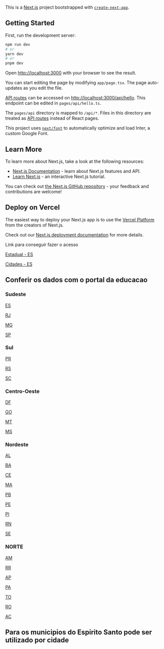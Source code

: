 This is a [Next.js](https://nextjs.org/) project bootstrapped with [`create-next-app`](https://github.com/vercel/next.js/tree/canary/packages/create-next-app).

## Getting Started

First, run the development server:

```bash
npm run dev
# or
yarn dev
# or
pnpm dev
```

Open [http://localhost:3000](http://localhost:3000) with your browser to see the result.

You can start editing the page by modifying `app/page.tsx`. The page auto-updates as you edit the file.

[API routes](https://nextjs.org/docs/api-routes/introduction) can be accessed on [http://localhost:3000/api/hello](http://localhost:3000/api/hello). This endpoint can be edited in `pages/api/hello.ts`.

The `pages/api` directory is mapped to `/api/*`. Files in this directory are treated as [API routes](https://nextjs.org/docs/api-routes/introduction) instead of React pages.

This project uses [`next/font`](https://nextjs.org/docs/basic-features/font-optimization) to automatically optimize and load Inter, a custom Google Font.

## Learn More

To learn more about Next.js, take a look at the following resources:

- [Next.js Documentation](https://nextjs.org/docs) - learn about Next.js features and API.
- [Learn Next.js](https://nextjs.org/learn) - an interactive Next.js tutorial.

You can check out [the Next.js GitHub repository](https://github.com/vercel/next.js/) - your feedback and contributions are welcome!

## Deploy on Vercel

The easiest way to deploy your Next.js app is to use the [Vercel Platform](https://vercel.com/new?utm_medium=default-template&filter=next.js&utm_source=create-next-app&utm_campaign=create-next-app-readme) from the creators of Next.js.

Check out our [Next.js deployment documentation](https://nextjs.org/docs/deployment) for more details.

Link para conseguir fazer o acesso

[Estadual - ES](http://educacao.dadosabertosbr.com/api/escolas/buscaavancada?situacaoFuncionamento=1&tipoLocalizacao=1&cidade=3205309&dependenciaAdministrativa=2&situacaoFuncionamento=1&regulamentada=1)

[Cidades - ES](http://educacao.dadosabertosbr.com/api/cidades/es)

## Conferir os dados com o portal da educacao

### Sudeste
[ES](http://educacao.dadosabertosbr.com/api/escolas/buscaavancada?situacaoFuncionamento=1&tipoLocalizacao=1&regulamentada=1&dependenciaAdministrativa=2&estado=es)

[RJ](http://educacao.dadosabertosbr.com/api/escolas/buscaavancada?situacaoFuncionamento=1&tipoLocalizacao=1&regulamentada=1&dependenciaAdministrativa=2&estado=rj)

[MG](educacao.dadosabertosbr.com/api/escolas/buscaavancada?situacaoFuncionamento=1&tipoLocalizacao=1&regulamentada=1&dependenciaAdministrativa=2&estado=mg)

[SP](http://educacao.dadosabertosbr.com/api/escolas/buscaavancada?situacaoFuncionamento=1&tipoLocalizacao=1&regulamentada=1&dependenciaAdministrativa=2&estado=sp)

### Sul
[PR](http://educacao.dadosabertosbr.com/api/escolas/buscaavancada?situacaoFuncionamento=1&tipoLocalizacao=1&regulamentada=1&dependenciaAdministrativa=2&estado=pr)

[RS](http://educacao.dadosabertosbr.com/api/escolas/buscaavancada?situacaoFuncionamento=1&tipoLocalizacao=1&regulamentada=1&dependenciaAdministrativa=2&estado=rs)

[SC](http://educacao.dadosabertosbr.com/api/escolas/buscaavancada?situacaoFuncionamento=1&tipoLocalizacao=1&regulamentada=1&dependenciaAdministrativa=2&estado=sc)

### Centro-Oeste
[DF](http://educacao.dadosabertosbr.com/api/escolas/buscaavancada?situacaoFuncionamento=1&tipoLocalizacao=1&regulamentada=1&dependenciaAdministrativa=2&estado=df)

[GO](http://educacao.dadosabertosbr.com/api/escolas/buscaavancada?situacaoFuncionamento=1&tipoLocalizacao=1&regulamentada=1&dependenciaAdministrativa=2&estado=go)

[MT](http://educacao.dadosabertosbr.com/api/escolas/buscaavancada?situacaoFuncionamento=1&tipoLocalizacao=1&regulamentada=1&dependenciaAdministrativa=2&estado=mt)

[MS](http://educacao.dadosabertosbr.com/api/escolas/buscaavancada?situacaoFuncionamento=1&tipoLocalizacao=1&regulamentada=1&dependenciaAdministrativa=2&estado=ms)

### Nordeste
[AL](http://educacao.dadosabertosbr.com/api/escolas/buscaavancada?situacaoFuncionamento=1&tipoLocalizacao=1&regulamentada=1&dependenciaAdministrativa=2&estado=al)

[BA](http://educacao.dadosabertosbr.com/api/escolas/buscaavancada?situacaoFuncionamento=1&tipoLocalizacao=1&regulamentada=1&dependenciaAdministrativa=2&estado=ba)

[CE](http://educacao.dadosabertosbr.com/api/escolas/buscaavancada?situacaoFuncionamento=1&tipoLocalizacao=1&regulamentada=1&dependenciaAdministrativa=2&estado=ce)

[MA](http://educacao.dadosabertosbr.com/api/escolas/buscaavancada?situacaoFuncionamento=1&tipoLocalizacao=1&regulamentada=1&dependenciaAdministrativa=2&estado=ma)

[PB](http://educacao.dadosabertosbr.com/api/escolas/buscaavancada?situacaoFuncionamento=1&tipoLocalizacao=1&regulamentada=1&dependenciaAdministrativa=2&estado=pb)

[PE](http://educacao.dadosabertosbr.com/api/escolas/buscaavancada?situacaoFuncionamento=1&tipoLocalizacao=1&regulamentada=1&dependenciaAdministrativa=2&estado=pe)

[PI](http://educacao.dadosabertosbr.com/api/escolas/buscaavancada?situacaoFuncionamento=1&tipoLocalizacao=1&regulamentada=1&dependenciaAdministrativa=2&estado=pi)

[RN](http://educacao.dadosabertosbr.com/api/escolas/buscaavancada?situacaoFuncionamento=1&tipoLocalizacao=1&regulamentada=1&dependenciaAdministrativa=2&estado=rn)

[SE](http://educacao.dadosabertosbr.com/api/escolas/buscaavancada?situacaoFuncionamento=1&tipoLocalizacao=1&regulamentada=1&dependenciaAdministrativa=2&estado=se)

### NORTE

[AM](http://educacao.dadosabertosbr.com/api/escolas/buscaavancada?situacaoFuncionamento=1&tipoLocalizacao=1&regulamentada=1&dependenciaAdministrativa=2&estado=am)

[RR](http://educacao.dadosabertosbr.com/api/escolas/buscaavancada?situacaoFuncionamento=1&tipoLocalizacao=1&regulamentada=1&dependenciaAdministrativa=2&estado=rr)

[AP](http://educacao.dadosabertosbr.com/api/escolas/buscaavancada?situacaoFuncionamento=1&tipoLocalizacao=1&regulamentada=1&dependenciaAdministrativa=2&estado=ap)

[PA](http://educacao.dadosabertosbr.com/api/escolas/buscaavancada?situacaoFuncionamento=1&tipoLocalizacao=1&regulamentada=1&dependenciaAdministrativa=2&estado=pa)

[TO](http://educacao.dadosabertosbr.com/api/escolas/buscaavancada?situacaoFuncionamento=1&tipoLocalizacao=1&regulamentada=1&dependenciaAdministrativa=2&estado=to)

[RO](http://educacao.dadosabertosbr.com/api/escolas/buscaavancada?situacaoFuncionamento=1&tipoLocalizacao=1&regulamentada=1&dependenciaAdministrativa=2&estado=ro)

[AC](http://educacao.dadosabertosbr.com/api/escolas/buscaavancada?situacaoFuncionamento=1&tipoLocalizacao=1&regulamentada=1&dependenciaAdministrativa=2&estado=ac)

## Para os municipios do Espirito Santo pode ser utilizado por cidade




